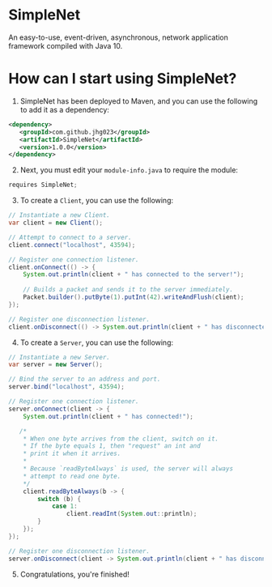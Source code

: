 # SimpleNet
An easy-to-use, event-driven, asynchronous, network application framework compiled with Java 10.

# How can I start using SimpleNet?
 1. SimpleNet has been deployed to Maven, and you can use the following to add it as a dependency:
 
 ```xml
<dependency>
    <groupId>com.github.jhg023</groupId>
    <artifactId>SimpleNet</artifactId>
    <version>1.0.0</version>
</dependency>
```
 
 2. Next, you must edit your `module-info.java` to require the module:

```java
requires SimpleNet;
```
 3. To create a `Client`, you can use the following:
```java
// Instantiate a new Client.
var client = new Client();

// Attempt to connect to a server.
client.connect("localhost", 43594);

// Register one connection listener.
client.onConnect(() -> {
    System.out.println(client + " has connected to the server!");
    
    // Builds a packet and sends it to the server immediately.
    Packet.builder().putByte(1).putInt(42).writeAndFlush(client);
});

// Register one disconnection listener.
client.onDisconnect(() -> System.out.println(client + " has disconnected from the server!"));
```

 4. To create a `Server`, you can use the following:

```java
// Instantiate a new Server.
var server = new Server();

// Bind the server to an address and port.
server.bind("localhost", 43594);

// Register one connection listener.
server.onConnect(client -> {
    System.out.println(client + " has connected!");

   /*
    * When one byte arrives from the client, switch on it.
    * If the byte equals 1, then "request" an int and
    * print it when it arrives.
    *
    * Because `readByteAlways` is used, the server will always
    * attempt to read one byte.
    */
    client.readByteAlways(b -> {
        switch (b) {
            case 1:
                client.readInt(System.out::println);
        }
    });
});

// Register one disconnection listener.
server.onDisconnect(client -> System.out.println(client + " has disconnected!"));
```

 5. Congratulations, you're finished!
